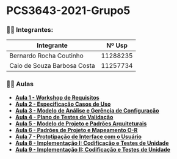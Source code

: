 # PCS3643-2021-Grupo5

### 👨‍💻 Integrantes:

| Integrante                  | Nº Usp   |
|-----------------------------|----------|
| Bernardo Rocha Coutinho     | 11288235 |
| Caio de Souza Barbosa Costa | 11257734 |

### 👩‍🏫 Aulas

 - **[Aula 1 - Workshop de Requisitos](Aula1)**
 - **[Aula 2 - Especificação Casos de Uso](Aula2)**
 - **[Aula 3 - Modelo de Análise e Gerência de Configuração](Aula3)**
 - **[Aula 4 - Plano de Testes de Validação](Aula4)**
 - **[Aula 5 - Modelo de Projeto e Padrões Arquiteturais](Aula5)**
 - **[Aula 6 - Padrões de Projeto e Mapeamento O-R](Aula6)**
 - **[Aula 7 - Prototipação de Interface com o Usuário](Aula7)**
 - **[Aula 8 - Implementação I: Codificação e Testes de Unidade](Aula8)**
 - **[Aula 9 - Implementação II: Codificação e Testes de Unidade](Aula9)**